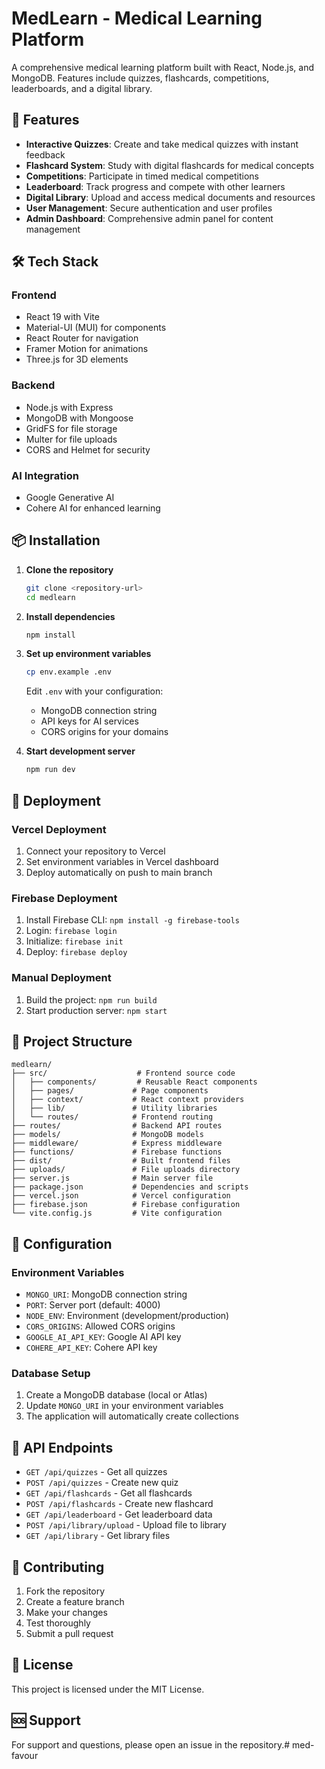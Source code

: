 # MedLearn - Medical Learning Platform

A comprehensive medical learning platform built with React, Node.js, and MongoDB. Features include quizzes, flashcards, competitions, leaderboards, and a digital library.

## 🚀 Features

- **Interactive Quizzes**: Create and take medical quizzes with instant feedback
- **Flashcard System**: Study with digital flashcards for medical concepts
- **Competitions**: Participate in timed medical competitions
- **Leaderboard**: Track progress and compete with other learners
- **Digital Library**: Upload and access medical documents and resources
- **User Management**: Secure authentication and user profiles
- **Admin Dashboard**: Comprehensive admin panel for content management

## 🛠️ Tech Stack

### Frontend
- React 19 with Vite
- Material-UI (MUI) for components
- React Router for navigation
- Framer Motion for animations
- Three.js for 3D elements

### Backend
- Node.js with Express
- MongoDB with Mongoose
- GridFS for file storage
- Multer for file uploads
- CORS and Helmet for security

### AI Integration
- Google Generative AI
- Cohere AI for enhanced learning

## 📦 Installation

1. **Clone the repository**
   ```bash
   git clone <repository-url>
   cd medlearn
   ```

2. **Install dependencies**
   ```bash
   npm install
   ```

3. **Set up environment variables**
   ```bash
   cp env.example .env
   ```
   Edit `.env` with your configuration:
   - MongoDB connection string
   - API keys for AI services
   - CORS origins for your domains

4. **Start development server**
   ```bash
   npm run dev
   ```

## 🚀 Deployment

### Vercel Deployment
1. Connect your repository to Vercel
2. Set environment variables in Vercel dashboard
3. Deploy automatically on push to main branch

### Firebase Deployment
1. Install Firebase CLI: `npm install -g firebase-tools`
2. Login: `firebase login`
3. Initialize: `firebase init`
4. Deploy: `firebase deploy`

### Manual Deployment
1. Build the project: `npm run build`
2. Start production server: `npm start`

## 📁 Project Structure

```
medlearn/
├── src/                    # Frontend source code
│   ├── components/         # Reusable React components
│   ├── pages/             # Page components
│   ├── context/           # React context providers
│   ├── lib/               # Utility libraries
│   └── routes/            # Frontend routing
├── routes/                # Backend API routes
├── models/                # MongoDB models
├── middleware/            # Express middleware
├── functions/             # Firebase functions
├── dist/                  # Built frontend files
├── uploads/               # File uploads directory
├── server.js              # Main server file
├── package.json           # Dependencies and scripts
├── vercel.json            # Vercel configuration
├── firebase.json          # Firebase configuration
└── vite.config.js         # Vite configuration
```

## 🔧 Configuration

### Environment Variables
- `MONGO_URI`: MongoDB connection string
- `PORT`: Server port (default: 4000)
- `NODE_ENV`: Environment (development/production)
- `CORS_ORIGINS`: Allowed CORS origins
- `GOOGLE_AI_API_KEY`: Google AI API key
- `COHERE_API_KEY`: Cohere API key

### Database Setup
1. Create a MongoDB database (local or Atlas)
2. Update `MONGO_URI` in your environment variables
3. The application will automatically create collections

## 📝 API Endpoints

- `GET /api/quizzes` - Get all quizzes
- `POST /api/quizzes` - Create new quiz
- `GET /api/flashcards` - Get all flashcards
- `POST /api/flashcards` - Create new flashcard
- `GET /api/leaderboard` - Get leaderboard data
- `POST /api/library/upload` - Upload file to library
- `GET /api/library` - Get library files

## 🤝 Contributing

1. Fork the repository
2. Create a feature branch
3. Make your changes
4. Test thoroughly
5. Submit a pull request

## 📄 License

This project is licensed under the MIT License.

## 🆘 Support

For support and questions, please open an issue in the repository.#   m e d - f a v o u r  
 